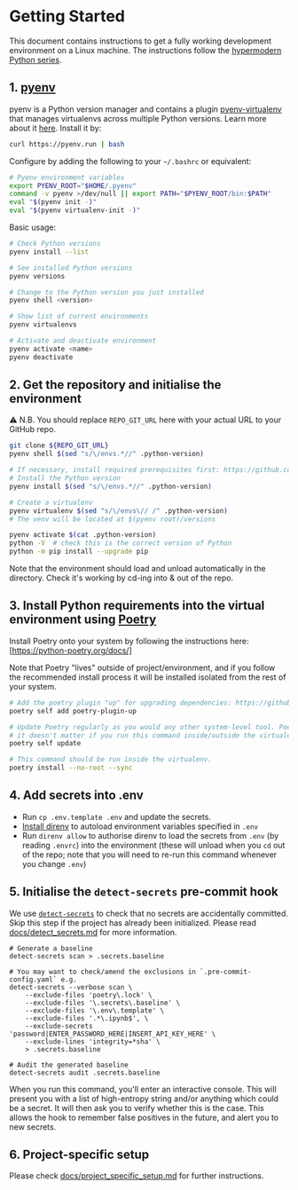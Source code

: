 # Getting Started

This document contains instructions to get a fully working development environment on a Linux machine.
The instructions follow the [hypermodern Python series](https://medium.com/@cjolowicz/hypermodern-python-d44485d9d769#6e8a).


## 1. [pyenv](https://github.com/pyenv/pyenv)

pyenv is a Python version manager and contains a plugin [pyenv-virtualenv](https://github.com/pyenv/pyenv-virtualenv) that manages virtualenvs across multiple Python versions. Learn more about it [here](https://realpython.com/intro-to-pyenv/). Install it by:

```sh
curl https://pyenv.run | bash
```

Configure by adding the following to your `~/.bashrc` or equivalent:

```sh
# Pyenv environment variables
export PYENV_ROOT="$HOME/.pyenv"
command -v pyenv >/dev/null || export PATH="$PYENV_ROOT/bin:$PATH"
eval "$(pyenv init -)"
eval "$(pyenv virtualenv-init -)"
```

Basic usage:

```sh
# Check Python versions
pyenv install --list

# See installed Python versions
pyenv versions

# Change to the Python version you just installed
pyenv shell <version>

# Show list of current environments
pyenv virtualenvs

# Activate and deactivate environment
pyenv activate <name>
pyenv deactivate
```

## 2. Get the repository and initialise the environment

⚠️ N.B. You should replace `REPO_GIT_URL` here with your actual URL to your GitHub repo.

```sh
git clone ${REPO_GIT_URL}
pyenv shell $(sed "s/\/envs.*//" .python-version)

# If necessary, install required prerequisites first: https://github.com/pyenv/pyenv/wiki/Common-build-problems
# Install the Python version
pyenv install $(sed "s/\/envs.*//" .python-version)

# Create a virtualenv
pyenv virtualenv $(sed "s/\/envs\// /" .python-version)
# The venv will be located at $(pyenv root)/versions

pyenv activate $(cat .python-version)
python -V  # check this is the correct version of Python
python -m pip install --upgrade pip
```

Note that the environment should load and unload automatically in the directory. Check it's working by cd-ing into & out of the repo.


## 3. Install Python requirements into the virtual environment using [Poetry](https://python-poetry.org/docs/)

Install Poetry onto your system by following the instructions here: [https://python-poetry.org/docs/]

Note that Poetry "lives" outside of project/environment, and if you follow the recommended install
process it will be installed isolated from the rest of your system.

```sh
# Add the poetry plugin "up" for upgrading dependencies: https://github.com/MousaZeidBaker/poetry-plugin-up
poetry self add poetry-plugin-up

# Update Poetry regularly as you would any other system-level tool. Poetry is environment agnostic,
# it doesn't matter if you run this command inside/outside the virtualenv.
poetry self update

# This command should be run inside the virtualenv.
poetry install --no-root --sync
```


## 4. Add secrets into .env

  - Run `cp .env.template .env` and update the secrets.
  - [Install direnv](https://direnv.net/) to autoload environment variables specified in `.env`
  - Run `direnv allow` to authorise direnv to load the secrets from `.env` (by reading `.envrc`) into the environment
    (these will unload when you `cd` out of the repo; note that you will need to re-run this
    command whenever you change `.env`)


## 5. Initialise the `detect-secrets` pre-commit hook

We use [`detect-secrets`](https://github.com/Yelp/detect-secrets) to check that no secrets are
accidentally committed. Skip this step if the project has already been initialized.
Please read [docs/detect_secrets.md](docs/detect_secrets.md) for more information.


```shell
# Generate a baseline
detect-secrets scan > .secrets.baseline

# You may want to check/amend the exclusions in `.pre-commit-config.yaml` e.g.
detect-secrets --verbose scan \
    --exclude-files 'poetry\.lock' \
    --exclude-files '\.secrets\.baseline' \
    --exclude-files '\.env\.template' \
    --exclude-files '.*\.ipynb$', \
    --exclude-secrets 'password|ENTER_PASSWORD_HERE|INSERT_API_KEY_HERE' \
    --exclude-lines 'integrity=*sha' \
    > .secrets.baseline

# Audit the generated baseline
detect-secrets audit .secrets.baseline
```

When you run this command, you'll enter an interactive console. This will present you with a list
of high-entropy string and/or anything which could be a secret. It will then ask you to verify
whether this is the case. This allows the hook to remember false positives in the future, and alert
you to new secrets.


## 6. Project-specific setup

Please check [docs/project_specific_setup.md](docs/project_specific_setup.md) for further instructions.
